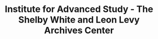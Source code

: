 ---
layout: repo
title: "Institute for Advanced Study - The Shelby White and Leon Levy Archives Center"
id: 12587
permalink: repos/12587/
---